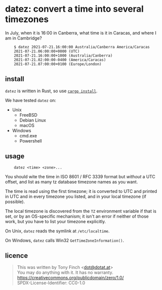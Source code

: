 datez: convert a time into several timezones
============================================

In July, when it is 16:00 in Canberra, what time is it in Caracas, and
where I am in Cambridge?

        $ datez 2021-07-21.16:00:00 Australia/Canberra America/Caracas
        2021-07-21.06:00:00+0000 (UTC)
        2021-07-21.16:00:00+1000 (Australia/Canberra)
        2021-07-21.02:00:00-0400 (America/Caracas)
        2021-07-21.07:00:00+0100 (Europe/London)


install
-------

`datez` is written in Rust, so use [`cargo install`][cargo].

[cargo]: https://doc.rust-lang.org/cargo/commands/cargo-install.html

We have tested `datez` on:

  * Unix
      * FreeBSD
      * Debian Linux
      * macOS
  * Windows
      * cmd.exe
      * Powershell

usage
-----

        datez <time> <zone>...

You should wite the time in ISO 8601 / RFC 3339 format but _without_ a
UTC offset, and list as many tz database timezone names as you want.

The time is read using the first timezone; it is converted to UTC and
printed in UTC and in every timezone you listed, and in your local
timezone (if possible).

The local timezone is discovered from the `TZ` environment variable
if that is set, or by an OS-specific mechanism; it isn't an error
if neither of those work, but you have to list your timezone
explicitly.

On Unix, `datez` reads the symlink at `/etc/localtime`.

On Windows, `datez` calls Win32 `GetTimeZoneInformation()`.


licence
-------

> This was written by Tony Finch <<dot@dotat.at>>  
> You may do anything with it. It has no warranty.  
> <https://creativecommons.org/publicdomain/zero/1.0/>  
> SPDX-License-Identifier: CC0-1.0
